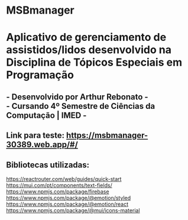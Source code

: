 # MSBmanager

# Aplicativo de gerenciamento de assistidos/lidos desenvolvido na Disciplina de Tópicos Especiais em Programação

## - Desenvolvido por Arthur Rebonato - <br /> - Cursando 4º Semestre de Ciências da Computação | IMED -

## Link para teste: https://msbmanager-30389.web.app/#/

## Bibliotecas utilizadas:
https://reactrouter.com/web/guides/quick-start  <br />
https://mui.com/pt/components/text-fields/  <br />
https://www.npmjs.com/package/firebase  <br />
https://www.npmjs.com/package/@emotion/styled  <br />
https://www.npmjs.com/package/@emotion/react  <br />
https://www.npmjs.com/package/@mui/icons-material  <br />
